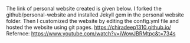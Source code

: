 The link of personal website created is given  below.
I forked the github/personal-website and installed Jekyll gem in the personal website folder.
Then I customized the website by editing the config.yml file and hosted the website using git pages.
https://chiradeep1310.github.io/
Refernce: https://www.youtube.com/watch?v=iWowJBRMtpc&t=734s
